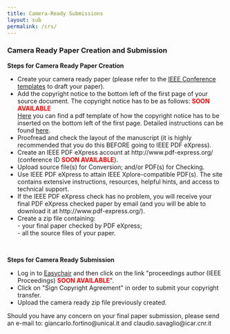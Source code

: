 ```yaml
---
title: Camera-Ready Submissions
layout: sub
permalink: /crs/
---
```


<h3>Camera Ready Paper Creation and Submission</h3>

<b>Steps for Camera Ready Paper Creation</b>

<ul>
<li>Create your camera ready paper  (please refer to the <u><a href="http://www.ieee.org/conferences_events/conferences/publishing/templates.html">IEEE Conference templates</a></u> to draft your paper).</li>
<li>Add the copyright notice to the bottom left of the first page of your source document. The copyright notice has to be as follows: <b><font color=red>SOON AVAILABLE</font></b>
    <br/>
    <a href="/2022/assets/files/paper_template-with_copyright_notice.pdf"><u>Here</u></a> you can find a pdf template of how the copyright notice has to be inserted on the bottom left of the first page. Detailed instructions can be found <a href="https://www.ieee.org/publications/rights/index.html"><u>here</u></a>.</li>
<li>Proofread and check the layout of the manuscript (it is highly recommended that you do this BEFORE going to IEEE PDF eXpress).</li>
<li>Create an IEEE PDF eXpress account at http://www.pdf-express.org/ (conference ID <b><font color=red>SOON AVAILABLE</font></b>).</li>
<li>Upload source file(s) for Conversion; and/or PDF(s) for Checking.</li>
<li>Use IEEE PDF eXpress to attain IEEE Xplore-compatible PDF(s). The site contains extensive instructions, resources, helpful hints, and access to technical support.</li>
<li>If the IEEE PDF eXpress check has no problem, you will receive your final PDF eXpress checked paper by email (and you will be able to download it at http://www.pdf-express.org/).</li>
<li>Create a zip file containing:<br/>
- your final paper checked by PDF eXpress;<br/>
- all the source files of your paper.</li>
</ul>

<br/>

<b>Steps for Camera Ready Submission</b>

- Log in to <a href="https://easychair.org/conferences/?conf=dascpicomcbdcomcyber"><u>Easychair</u><a> and then click on the link "proceedings author (IEEE Proceedings) <b><font color=red>SOON AVAILABLE</font></b>".<br/>
- Click on "Sign Copyright Agreement" in order to submit your copyright transfer.<br/>
- Upload the camera ready zip file previously created.


<p>Should you have any concern on your final paper submission, please send an e-mail to: giancarlo.fortino@unical.it and claudio.savaglio@icar.cnr.it</p>



